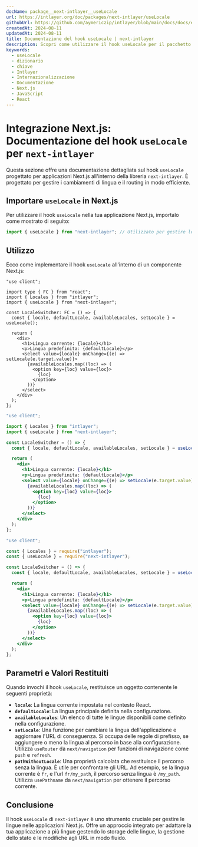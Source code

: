 ```yaml
---
docName: package__next-intlayer__useLocale
url: https://intlayer.org/doc/packages/next-intlayer/useLocale
githubUrl: https://github.com/aymericzip/intlayer/blob/main/docs/docs/en/packages/next-intlayer/useLocale.md
createdAt: 2024-08-11
updatedAt: 2024-08-11
title: Documentazione del hook useLocale | next-intlayer
description: Scopri come utilizzare il hook useLocale per il pacchetto next-intlayer
keywords:
  - useLocale
  - dizionario
  - chiave
  - Intlayer
  - Internazionalizzazione
  - Documentazione
  - Next.js
  - JavaScript
  - React
---
```


# Integrazione Next.js: Documentazione del hook `useLocale` per `next-intlayer`

Questa sezione offre una documentazione dettagliata sul hook `useLocale` progettato per applicazioni Next.js all'interno della libreria `next-intlayer`. È progettato per gestire i cambiamenti di lingua e il routing in modo efficiente.

## Importare `useLocale` in Next.js

Per utilizzare il hook `useLocale` nella tua applicazione Next.js, importalo come mostrato di seguito:

```javascript
import { useLocale } from "next-intlayer"; // Utilizzato per gestire le lingue e il routing in Next.js
```

## Utilizzo

Ecco come implementare il hook `useLocale` all'interno di un componente Next.js:

```tsx fileName="src/components/LocaleSwitcher.tsx" codeFormat="typescript"
"use client";

import type { FC } from "react";
import { Locales } from "intlayer";
import { useLocale } from "next-intlayer";

const LocaleSwitcher: FC = () => {
  const { locale, defaultLocale, availableLocales, setLocale } = useLocale();

  return (
    <div>
      <h1>Lingua corrente: {locale}</h1>
      <p>Lingua predefinita: {defaultLocale}</p>
      <select value={locale} onChange={(e) => setLocale(e.target.value)}>
        {availableLocales.map((loc) => (
          <option key={loc} value={loc}>
            {loc}
          </option>
        ))}
      </select>
    </div>
  );
};
```

```jsx fileName="src/components/LocaleSwitcher.mjx" codeFormat="esm"
"use client";

import { Locales } from "intlayer";
import { useLocale } from "next-intlayer";

const LocaleSwitcher = () => {
  const { locale, defaultLocale, availableLocales, setLocale } = useLocale();

  return (
    <div>
      <h1>Lingua corrente: {locale}</h1>
      <p>Lingua predefinita: {defaultLocale}</p>
      <select value={locale} onChange={(e) => setLocale(e.target.value)}>
        {availableLocales.map((loc) => (
          <option key={loc} value={loc}>
            {loc}
          </option>
        ))}
      </select>
    </div>
  );
};
```

```jsx fileName="src/components/LocaleSwitcher.csx" codeFormat="commonjs"
"use client";

const { Locales } = require("intlayer");
const { useLocale } = require("next-intlayer");

const LocaleSwitcher = () => {
  const { locale, defaultLocale, availableLocales, setLocale } = useLocale();

  return (
    <div>
      <h1>Lingua corrente: {locale}</h1>
      <p>Lingua predefinita: {defaultLocale}</p>
      <select value={locale} onChange={(e) => setLocale(e.target.value)}>
        {availableLocales.map((loc) => (
          <option key={loc} value={loc}>
            {loc}
          </option>
        ))}
      </select>
    </div>
  );
};
```

## Parametri e Valori Restituiti

Quando invochi il hook `useLocale`, restituisce un oggetto contenente le seguenti proprietà:

- **`locale`**: La lingua corrente impostata nel contesto React.
- **`defaultLocale`**: La lingua principale definita nella configurazione.
- **`availableLocales`**: Un elenco di tutte le lingue disponibili come definito nella configurazione.
- **`setLocale`**: Una funzione per cambiare la lingua dell'applicazione e aggiornare l'URL di conseguenza. Si occupa delle regole di prefisso, se aggiungere o meno la lingua al percorso in base alla configurazione. Utilizza `useRouter` da `next/navigation` per funzioni di navigazione come `push` e `refresh`.
- **`pathWithoutLocale`**: Una proprietà calcolata che restituisce il percorso senza la lingua. È utile per confrontare gli URL. Ad esempio, se la lingua corrente è `fr`, e l'url `fr/my_path`, il percorso senza lingua è `/my_path`. Utilizza `usePathname` da `next/navigation` per ottenere il percorso corrente.

## Conclusione

Il hook `useLocale` di `next-intlayer` è uno strumento cruciale per gestire le lingue nelle applicazioni Next.js. Offre un approccio integrato per adattare la tua applicazione a più lingue gestendo lo storage delle lingue, la gestione dello stato e le modifiche agli URL in modo fluido.
